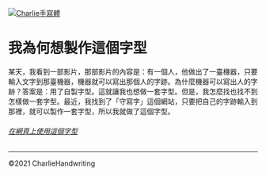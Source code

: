 [![Charlie手寫體](https://www.writes.com.tw/pimages/60100f8dee6f555ef2e73e7d.png "Charlie手寫體")](https://www.writes.com.tw/typeface/4257 "Charlie手寫體")
# 我為何想製作這個字型
某天，我看到一部影片，那部影片的內容是：有一個人，他做出了一臺機器，只要輸入文字到那臺機器，機器就可以寫出那個人的字跡。為什麼機器可以寫出人的字跡？答案是：用了自製字型。這就讓我也想做一套字型。但是，我怎麼找也找不到怎樣做一套字型。最近，我找到了「守寫字」這個網站，只要把自己的字跡輸入到那裡，就可以製作一套字型，所以我就做了這個字型。
######     [在網頁上使用這個字型](https://charlie-moomoo.github.io/CharlieHandwriting "Charlie手寫體")
***
&copy;2021 CharlieHandwriting

